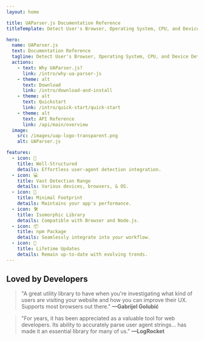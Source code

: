 ```yaml
---
layout: home

title: UAParser.js Documentation Reference
titleTemplate: Detect User's Browser, Operating System, CPU, and Device Details

hero:
  name: UAParser.js
  text: Documentation Reference
  tagline: Detect User's Browser, Operating System, CPU, and Device Details
  actions:
    - text: Why UAParser.js?
      link: /intro/why-ua-parser-js
    - theme: alt
      text: Download
      link: /intro/download-and-install
    - theme: alt
      text: Quickstart
      link: /intro/quick-start/quick-start
    - theme: alt
      text: API Reference
      link: /api/main/overview
  image:
    src: /images/uap-logo-transparent.png
    alt: UAParser.js

features:
  - icon: 👔
    title: Well-Structured
    details: Effortless user-agent detection integration.
  - icon: 💻
    title: Vast Detection Range
    details: Various devices, browsers, & OS.
  - icon: 🥾
    title: Minimal Footprint
    details: Maintains your app's performance.
  - icon: 🛠️
    title: Isomorphic Library
    details: Compatible with Browser and Node.js.
  - icon: 📦
    title: npm Package
    details: Seamlessly integrate into your workflow.
  - icon: 📆
    title: Lifetime Updates
    details: Remain up-to-date with evolving trends.
---
```


## Loved by Developers

> "A great utility library to have when you're investigating what kind of users are visiting your website and how you can improve their UX. Supports most browsers out there." **—Gabrijel Golubić**

> "For years, it has been appreciated as a valuable tool for web developers. Its ability to accurately parse user agent strings... has made it an essential library for many of us." **—LogRocket**


<style>
:root {
  --vp-home-hero-name-color: transparent;
  --vp-home-hero-name-background: -webkit-linear-gradient(120deg, #bd34fe 30%, #41d1ff);

  --vp-home-hero-image-background-image: linear-gradient(-45deg, #bd34fe 50%, #47caff 50%);
  --vp-home-hero-image-filter: blur(44px);
}

@media (min-width: 640px) {
  :root {
    --vp-home-hero-image-filter: blur(56px);
  }
}

@media (min-width: 960px) {
  :root {
    --vp-home-hero-image-filter: blur(68px);
  }
}
</style>
